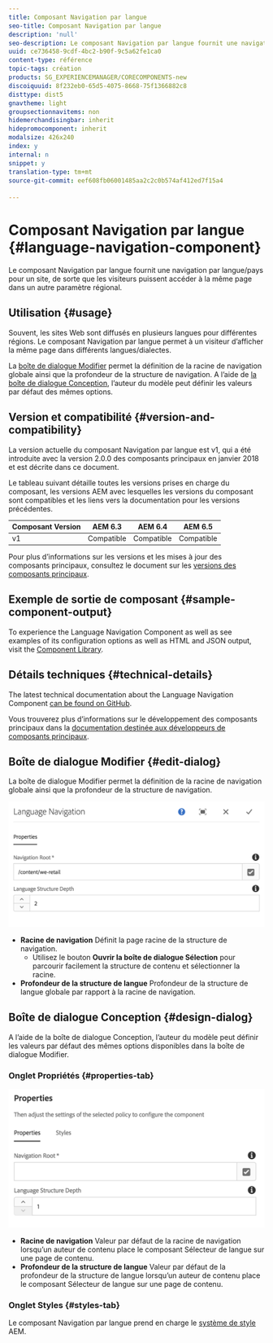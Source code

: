 ```yaml
---
title: Composant Navigation par langue
seo-title: Composant Navigation par langue
description: 'null'
seo-description: Le composant Navigation par langue fournit une navigation par langue/pays pour un site, de sorte que les visiteurs puissent accéder à la même page dans un autre paramètre régional.
uuid: ce736458-9cdf-4bc2-b90f-9c5a62fe1ca0
content-type: référence
topic-tags: création
products: SG_EXPERIENCEMANAGER/CORECOMPONENTS-new
discoiquuid: 8f232eb0-65d5-4075-8668-75f1366882c8
disttype: dist5
gnavtheme: light
groupsectionnavitems: non
hidemerchandisingbar: inherit
hidepromocomponent: inherit
modalsize: 426x240
index: y
internal: n
snippet: y
translation-type: tm+mt
source-git-commit: eef608fb06001485aa2c2c0b574af412ed7f15a4

---
```



# Composant Navigation par langue {#language-navigation-component}

Le composant Navigation par langue fournit une navigation par langue/pays pour un site, de sorte que les visiteurs puissent accéder à la même page dans un autre paramètre régional.

## Utilisation {#usage}

Souvent, les sites Web sont diffusés en plusieurs langues pour différentes régions. Le composant Navigation par langue permet à un visiteur d’afficher la même page dans différents langues/dialectes.

La [boîte de dialogue Modifier](#edit-dialog) permet la définition de la racine de navigation globale ainsi que la profondeur de la structure de navigation. A l’aide de [la boîte de dialogue Conception](#design-dialog), l’auteur du modèle peut définir les valeurs par défaut des mêmes options.

## Version et compatibilité {#version-and-compatibility}

La version actuelle du composant Navigation par langue est v1, qui a été introduite avec la version 2.0.0 des composants principaux en janvier 2018 et est décrite dans ce document.

Le tableau suivant détaille toutes les versions prises en charge du composant, les versions AEM avec lesquelles les versions du composant sont compatibles et les liens vers la documentation pour les versions précédentes.

| Composant Version | AEM 6.3 | AEM 6.4 | AEM 6.5 |
|--- |--- |--- |--- |
| v1 | Compatible | Compatible | Compatible |


Pour plus d’informations sur les versions et les mises à jour des composants principaux, consultez le document sur les [versions des composants principaux](versions.md).

## Exemple de sortie de composant {#sample-component-output}

To experience the Language Navigation Component as well as see examples of its configuration options as well as HTML and JSON output, visit the [Component Library](http://opensource.adobe.com/aem-core-wcm-components/library/language-navigation/language-structure/us/en/language-navigation.html).

## Détails techniques {#technical-details}

The latest technical documentation about the Language Navigation Component [can be found on GitHub](https://github.com/adobe/aem-core-wcm-components/blob/master/content/src/content/jcr_root/apps/core/wcm/components/languagenavigation/v1/languagenavigation).

Vous trouverez plus d’informations sur le développement des composants principaux dans la [documentation destinée aux développeurs de composants principaux](developing.md).

## Boîte de dialogue Modifier {#edit-dialog}

La boîte de dialogue Modifier permet la définition de la racine de navigation globale ainsi que la profondeur de la structure de navigation.

![](assets/screen_shot_2018-01-12at133353.png)

* **Racine de navigation**
Définit la page racine de la structure de navigation.
   * Utilisez le bouton **Ouvrir la boîte de dialogue Sélection** pour parcourir facilement la structure de contenu et sélectionner la racine.
* **Profondeur de la structure de langue**
Profondeur de la structure de langue globale par rapport à la racine de navigation.

## Boîte de dialogue Conception {#design-dialog}

A l’aide de la boîte de dialogue Conception, l’auteur du modèle peut définir les valeurs par défaut des mêmes options disponibles dans la boîte de dialogue Modifier.

### Onglet Propriétés {#properties-tab}

![](assets/screen_shot_2018-01-12at133642.png)

* **Racine de navigation**
Valeur par défaut de la racine de navigation lorsqu’un auteur de contenu place le composant Sélecteur de langue sur une page de contenu.
* **Profondeur de la structure de langue**
Valeur par défaut de la profondeur de la structure de langue lorsqu’un auteur de contenu place le composant Sélecteur de langue sur une page de contenu.

### Onglet Styles {#styles-tab}

Le composant Navigation par langue prend en charge le [système de style](authoring.md#component-styling) AEM.